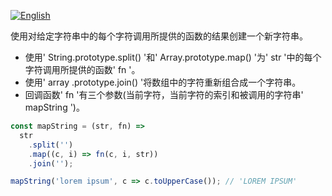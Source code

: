 
<a href="./README.md" target="_blank"><img src="https://img.shields.io/badge/-English-gray" alt="English"/></a>

使用对给定字符串中的每个字符调用所提供的函数的结果创建一个新字符串。

- 使用' String.prototype.split() '和' Array.prototype.map() '为' str '中的每个字符调用所提供的函数' fn '。
- 使用' array .prototype.join() '将数组中的字符重新组合成一个字符串。
- 回调函数' fn '有三个参数(当前字符，当前字符的索引和被调用的字符串' mapString ')。

```js
const mapString = (str, fn) =>
  str
    .split('')
    .map((c, i) => fn(c, i, str))
    .join('');
```

```js
mapString('lorem ipsum', c => c.toUpperCase()); // 'LOREM IPSUM'
```
